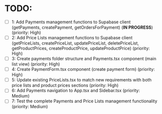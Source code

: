 # TODO:

- [ ] 1: Add Payments management functions to Supabase client (getPayments, createPayment, getOrdersForPayment) (**IN PROGRESS**) (priority: High)
- [ ] 2: Add Price Lists management functions to Supabase client (getPriceLists, createPriceList, updatePriceList, deletePriceList, getProductPrices, createProductPrice, updateProductPrice) (priority: High)
- [ ] 3: Create payments folder structure and Payments.tsx component (main list view) (priority: High)
- [ ] 4: Create PaymentForm.tsx component (create payment form) (priority: High)
- [ ] 5: Update existing PriceLists.tsx to match new requirements with both price lists and product prices sections (priority: High)
- [ ] 6: Add Payments navigation to App.tsx and Sidebar.tsx (priority: Medium)
- [ ] 7: Test the complete Payments and Price Lists management functionality (priority: Medium)
